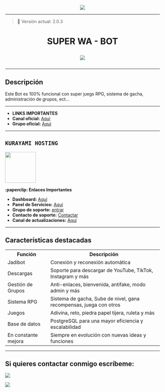 <p align="center">
  <img src="https://capsule-render.vercel.app/api?type=waving&color=F700FF&height=100&section=header&text=🩵%20Makima-Bot-MD%20🩵&fontSize=32&fontColor=ffffff" />
</p>

---

> 🩵 Versión actual: 2.0.3

<h1 align="center">SUPER WA - BOT</p>
<p>
        <img src= "https://files.catbox.moe/petcot.jpg">
    </p>

</details>

---

## Descripción

Este Bot es 100% funcional con super juegs RPG, sistema de gacha, administración de grupos, ect...

---

- **LINKS IMPORTANTES**
- **Canal oficial:** [Aquí](https://whatsapp.com/channel/0029Vb5nxWWFHWq5CNFP5b21)
- **Grupo oficial:** [Aquí](https://chat.whatsapp.com/ETZduk7trjG9xgTXVCRHYK?mode=ac_t) 

</details>

---

## **`KURAYAMI HOSTING`**
<a href="https://dash.kurayamihost.dpdns.org/home"><img src="https://qu.ax/PdMmk.jpg" height="100px"></a>
</details>
</details>
 <summary><b>:paperclip: Enlaces Importantes</b></summary>


- **Dashboard:** [Aquí](https://dash.kurayamihost.dpdns.org/home)
- **Panel de Servicios:** [Aquí](https://panel.kurayamihost.dpdns.org) 
- **Grupo de soporte:** [entrar](https://chat.whatsapp.com/LBEePvs3HP6IfME1Ju8HE1?mode=ac_t)
- **Contacto de soporte:** [Contactar](https://wa.me/18293142989) 
- **Canal de actualizaciones:** [Aquí](https://whatsapp.com/channel/0029VbAa5sNCsU9Hlzsn651S)

---

##  Características destacadas

<p align="center">

<table>
  <tr>
    <th>Función</th>
    <th>Descripción</th>
  </tr>
  <tr>
    <td>Jadibot</td>
    <td>Conexión y reconexión automática</td>
  </tr>
  <tr>
    <td>Descargas</td>
    <td>Soporte para descargar de YouTube, TikTok, Instagram y más</td>
  </tr>
  <tr>
    <td>Gestión de Grupos</td>
    <td>Anti-enlaces, bienvenida, antifake, modo admin y más</td>
  </tr>
  <tr>
    <td>Sistema RPG</td>
    <td>Sistema de gacha, Sube de nivel, gana recompensas, juega con otros</td>
  </tr>
  <tr>
    <td>Juegos</td>
    <td>Adivina, reto, piedra papel tijera, ruleta y más</td>
   </tr>
  <tr>
    <td>Base de datos</td>
    <td>PostgreSQL para una mayor eficiencia y escalabilidad</td>
  </tr>
  <tr>
    <td>En constante mejora</td>
    <td>Siempre en evolución con nuevas ideas y funciones</td>
  </tr>
</table>

</p>

</details>

---

## Si quieres contactar conmigo escríbeme:

<a href="http://wa.me/18293142989" target="blank"><img src="https://img.shields.io/badge/Creador-25D366?style=for-the-badge&logo=whatsapp&logoColor=white" /> 

<a href="https://whatsapp.com/channel/0029Vb5nxWWFHWq5CNFP5b21" target="blank"><img src="https://img.shields.io/badge/Canal oficial-25D366?style=for-the-badge&logo=whatsapp&logoColor=white" />
</a>
